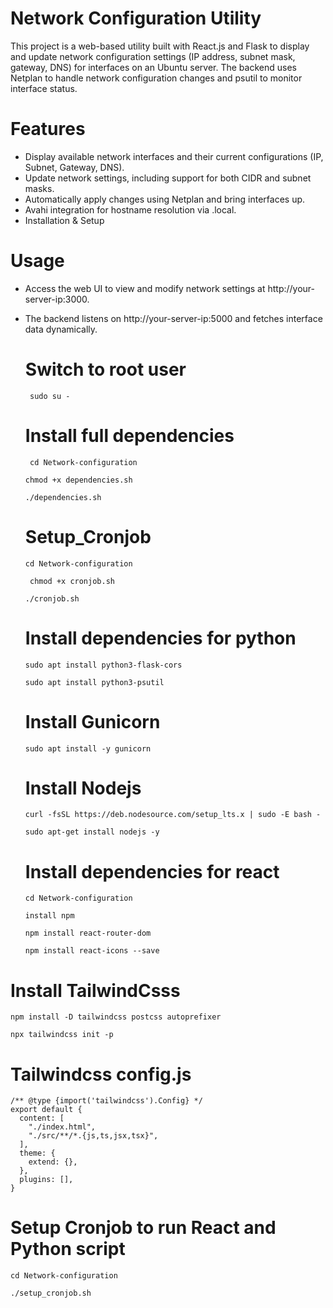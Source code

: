 # Network Configuration Utility
This project is a web-based utility built with React.js and Flask to display and update network configuration settings (IP address, subnet mask, gateway, DNS) for interfaces on an Ubuntu server. The backend uses Netplan to handle network configuration changes and psutil to monitor interface status.

# Features
* Display available network interfaces and their current configurations (IP, Subnet, Gateway, DNS).
* Update network settings, including support for both CIDR and subnet masks.
* Automatically apply changes using Netplan and bring interfaces up.
* Avahi integration for hostname resolution via .local.
* Installation & Setup

# Usage
* Access the web UI to view and modify network settings at http://your-server-ip:3000.
* The backend listens on http://your-server-ip:5000 and fetches interface data dynamically.


  # Switch to root user 
  ```
   sudo su -
  ```

  # Install full dependencies
  ```
   cd Network-configuration
  
  ```
  ```
  chmod +x dependencies.sh
  ```
  ```
  ./dependencies.sh
  ```

  # Setup_Cronjob
  ```
  cd Network-configuration
  
  ```
  ```
   chmod +x cronjob.sh
  ```
  ```
  ./cronjob.sh
  ```

  # Install dependencies for python
  ```
  sudo apt install python3-flask-cors
  ```
  ```
  sudo apt install python3-psutil
  ```
  # Install Gunicorn
  ```
  sudo apt install -y gunicorn
  ```

  # Install Nodejs
  ```
  curl -fsSL https://deb.nodesource.com/setup_lts.x | sudo -E bash -
  ```
  ```
  sudo apt-get install nodejs -y
  ``` 
  # Install dependencies for react
  ```
  cd Network-configuration
  ```
  ```
  install npm
  ```
  ```
  npm install react-router-dom
  ```
  ```
  npm install react-icons --save
  ```
# Install TailwindCsss
```
npm install -D tailwindcss postcss autoprefixer
```
```
npx tailwindcss init -p
```
# Tailwindcss config.js
```
/** @type {import('tailwindcss').Config} */
export default {
  content: [
    "./index.html",
    "./src/**/*.{js,ts,jsx,tsx}",
  ],
  theme: {
    extend: {},
  },
  plugins: [],
}
```
# Setup Cronjob to run React and Python script 
```
cd Network-configuration
```
```
./setup_cronjob.sh
```

